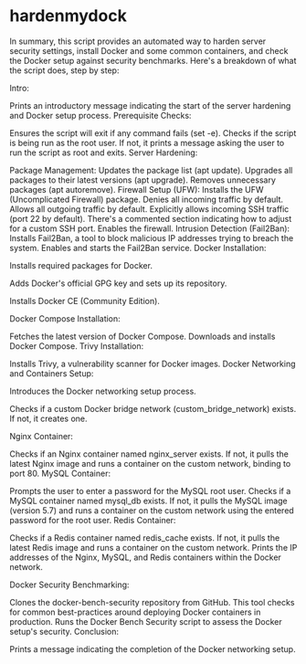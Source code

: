# hardenmydock
In summary, this script provides an automated way to harden server security settings, install Docker and some common containers, and check the Docker setup against security benchmarks.
Here's a breakdown of what the script does, step by step:

Intro:

Prints an introductory message indicating the start of the server hardening and Docker setup process.
Prerequisite Checks:

Ensures the script will exit if any command fails (set -e).
Checks if the script is being run as the root user. If not, it prints a message asking the user to run the script as root and exits.
Server Hardening:

Package Management:
Updates the package list (apt update).
Upgrades all packages to their latest versions (apt upgrade).
Removes unnecessary packages (apt autoremove).
Firewall Setup (UFW):
Installs the UFW (Uncomplicated Firewall) package.
Denies all incoming traffic by default.
Allows all outgoing traffic by default.
Explicitly allows incoming SSH traffic (port 22 by default).
There's a commented section indicating how to adjust for a custom SSH port.
Enables the firewall.
Intrusion Detection (Fail2Ban):
Installs Fail2Ban, a tool to block malicious IP addresses trying to breach the system.
Enables and starts the Fail2Ban service.
Docker Installation:

Installs required packages for Docker.

Adds Docker's official GPG key and sets up its repository.

Installs Docker CE (Community Edition).

Docker Compose Installation:

Fetches the latest version of Docker Compose.
Downloads and installs Docker Compose.
Trivy Installation:

Installs Trivy, a vulnerability scanner for Docker images.
Docker Networking and Containers Setup:

Introduces the Docker networking setup process.

Checks if a custom Docker bridge network (custom_bridge_network) exists. If not, it creates one.

Nginx Container:

Checks if an Nginx container named nginx_server exists. If not, it pulls the latest Nginx image and runs a container on the custom network, binding to port 80.
MySQL Container:

Prompts the user to enter a password for the MySQL root user.
Checks if a MySQL container named mysql_db exists. If not, it pulls the MySQL image (version 5.7) and runs a container on the custom network using the entered password for the root user.
Redis Container:

Checks if a Redis container named redis_cache exists. If not, it pulls the latest Redis image and runs a container on the custom network.
Prints the IP addresses of the Nginx, MySQL, and Redis containers within the Docker network.

Docker Security Benchmarking:

Clones the docker-bench-security repository from GitHub. This tool checks for common best-practices around deploying Docker containers in production.
Runs the Docker Bench Security script to assess the Docker setup's security.
Conclusion:

Prints a message indicating the completion of the Docker networking setup.
